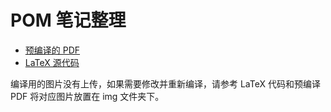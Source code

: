 # POM 笔记整理

- [预编译的 PDF](POM-summary.pdf)
- [LaTeX 源代码](POM-summary.tex)


编译用的图片没有上传，如果需要修改并重新编译，请参考 LaTeX 代码和预编译 PDF 将对应图片放置在 img 文件夹下。
